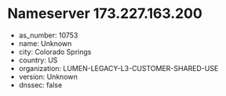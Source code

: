 # Nameserver 173.227.163.200

* as_number: 10753
* name: Unknown
* city: Colorado Springs
* country: US
* organization: LUMEN-LEGACY-L3-CUSTOMER-SHARED-USE
* version: Unknown
* dnssec: false
